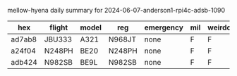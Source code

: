 mellow-hyena daily summary for 2024-06-07-anderson1-rpi4c-adsb-1090

|hex|flight|model|reg|emergency|mil|weirdo|
|--|--|--|--|--|--|--|
|ad7ab8|JBU333|A321|N968JT|none|F|F|
|a24f04|N248PH|BE20|N248PH|none|F|F|
|adb424|N982SB|BE9L|N982SB|none|F|F|
